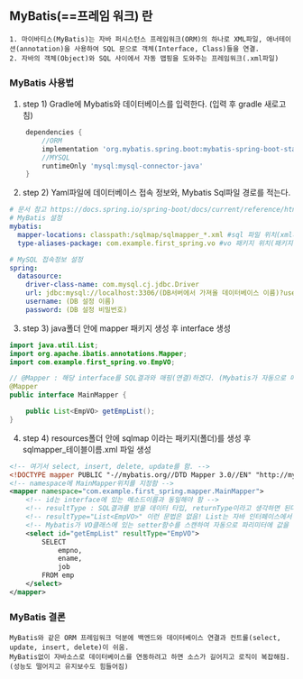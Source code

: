 ## MyBatis(==프레임 워크) 란

```
1. 마이바티스(MyBatis)는 자바 퍼시스턴스 프레임워크(ORM)의 하나로 XML파일, 애너테이션(annotation)을 사용하여 SQL 문으로 객체(Interface, Class)들을 연결.
2. 자바의 객체(Object)와 SQL 사이에서 자동 맵핑을 도와주는 프레임워크(.xml파일)
```

### MyBatis 사용법

1. step 1) Gradle에 Mybatis와 데이터베이스를 입력한다. (입력 후 gradle 새로고침)

```gradle
    dependencies {
        //ORM
	    implementation 'org.mybatis.spring.boot:mybatis-spring-boot-starter:2.2.0'
	    //MYSQL
	    runtimeOnly 'mysql:mysql-connector-java'
    }
```

2. step 2) Yaml파일에 데이터베이스 접속 정보와, Mybatis Sql파일 경로를 적는다.

```yaml
# 문서 참고 https://docs.spring.io/spring-boot/docs/current/reference/html/application-properties.html
# MyBatis 설정
mybatis:
  mapper-locations: classpath:/sqlmap/sqlmapper_*.xml #sql 파일 위치(xml파일 위치 경로, * : 전체를 의미함.)
  type-aliases-package: com.example.first_spring.vo #vo 패키지 위치(패키지명 입력)

# MySQL 접속정보 설정
spring:
  datasource:
    driver-class-name: com.mysql.cj.jdbc.Driver
    url: jdbc:mysql://localhost:3306/(DB서버에서 가져올 데이터베이스 이름)?useUnicode=true&charaterEncoding=utf-8&serverTimezone=UTC
    username: (DB 설정 이름)
    password: (DB 설정 비밀번호)
```

3. step 3) java폴더 안에 mapper 패키지 생성 후 interface 생성

```java
import java.util.List;
import org.apache.ibatis.annotations.Mapper;
import com.example.first_spring.vo.EmpVO;

// @Mapper : 해당 interface를 SQL결과와 매핑(연결)하겠다. (Mybatis가 자동으로 매핑을 함)
@Mapper
public interface MainMapper {

	public List<EmpVO> getEmpList();
}

```

4. step 4) resources폴더 안에 sqlmap 이라는 패키지(폴더)를 생성 후 sqlmapper\_테이블이름.xml 파일 생성

```xml
<!-- 여기서 select, insert, delete, update를 함. -->
<!DOCTYPE mapper PUBLIC "-//mybatis.org//DTD Mapper 3.0//EN" "http://mybatis.org/dtd/mybatis-3-mapper.dtd">
<!-- namespace에 MainMapper위치를 지정함 -->
<mapper namespace="com.example.first_spring.mapper.MainMapper">
    <!-- id는 interface에 있는 메소드이름과 동일해야 함 -->
    <!-- resultType : SQL결과를 받을 데이터 타입, returnType이라고 생각하면 된다.-->
    <!-- resultType="List<EmpVO>" 이런 문법은 없음! List는 자바 인터페이스에서 정의 -->
    <!-- Mybatis가 VO클래스에 있는 setter함수를 스캔하여 자동으로 파리미터에 값을 대입함. -->
    <select id="getEmpList" resultType="EmpVO">
		SELECT
			empno,
			ename,
			job
		FROM emp
	</select>
</mapper>
```

### MyBatis 결론

    MyBatis와 같은 ORM 프레임워크 덕분에 백엔드와 데이터베이스 연결과 컨트롤(select, update, insert, delete)이 쉬움.
    MyBatis없이 자바소스로 데이터베이스를 연동하려고 하면 소스가 길어지고 로직이 복잡해짐.(성능도 떨어지고 유지보수도 힘들어짐)
